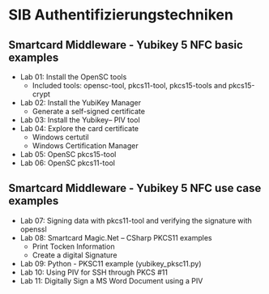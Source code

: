 # SIB Authentifizierungstechniken 
## Smartcard Middleware -  Yubikey 5 NFC basic examples 
- Lab 01: Install the OpenSC tools
  - Included tools: opensc-tool,  pkcs11-tool, pkcs15-tools and pkcs15-crypt
- Lab 02: Install the YubiKey Manager
  - Generate a self-signed certificate
- Lab 03: Install the Yubikey– PIV tool
- Lab 04: Explore the card certificate 
  - Windows certutil
  - Windows Certification Manager
- Lab 05: OpenSC pkcs15-tool
- Lab 06: OpenSC pkcs11-tool

## Smartcard Middleware -  Yubikey 5 NFC use case examples 
- Lab 07: Signing data with pkcs11-tool and verifying the signature with openssl
- Lab 08: Smartcard Magic.Net – CSharp PKCS11  examples
  - Print Tocken Information
  - Create a digital Signature
- Lab 09: Python - PKSC11 example (yubikey_pksc11.py)
- Lab 10: Using PIV for SSH through PKCS #11
- Lab 11: Digitally Sign a MS Word Document using a PIV





